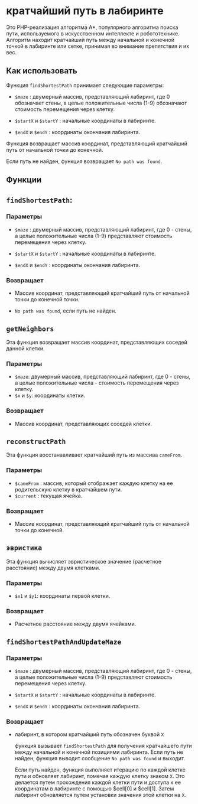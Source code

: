 # кратчайший путь в лабиринте

Это PHP-реализация алгоритма A*, популярного алгоритма поиска пути, используемого в искусственном интеллекте и робототехнике. Алгоритм находит кратчайший путь между начальной и конечной точкой в лабиринте или сетке, принимая во внимание препятствия и их вес.

## Как использовать

Функция `findShortestPath` принимает следующие параметры:

- `$maze` : двумерный массив, представляющий лабиринт, где 0 обозначает стены, а целые положительные числа (1-9) обозначают стоимость перемещения через клетку.

- `$startX` и `$startY` : начальные координаты в лабиринте.

- `$endX` и `$endY` : координаты окончания лабиринта.

Функция возвращает массив координат, представляющий кратчайший путь от начальной точки до конечной.

Если путь не найден, функция возвращает `No path was found`.

## Функции


## `findShortestPath`:

### Параметры

- `$maze` : двумерный массив, представляющий лабиринт, где 0 - стены, а целые положительные числа (1-9) представляют стоимость перемещения через клетку.

- `$startX` и `$startY` : начальные координаты в лабиринте.

- `$endX` и `$endY` : координаты окончания лабиринта.

### Возвращает

- Массив координат, представляющий кратчайший путь от начальной точки до конечной точки.

- `No path was found`, если путь не найден.

 ## `getNeighbors`

Эта функция возвращает массив координат, представляющих соседей данной клетки.

### Параметры

- `$maze`: двумерный массив, представляющий лабиринт, где 0 - стены, а целые положительные числа - стоимость перемещения через клетку.
- `$x` и `$y`: координаты клетки.

### Возвращает

- Массив координат, представляющих соседей клетки.

## `reconstructPath`

Эта функция восстанавливает кратчайший путь из массива `cameFrom`.

### Параметры

- `$cameFrom` : массив, который отображает каждую клетку на ее родительскую клетку в кратчайшем пути.
- `$current` : текущая ячейка.

### Возвращает

- Массив координат, представляющий кратчайший путь от начальной точки до конечной.

## `эвристика`

Эта функция вычисляет эвристическое значение (расчетное расстояние) между двумя клетками.


### Параметры

- `$x1` и `$y1`: координаты первой клетки.

### Возвращает

- Расчетное расстояние между двумя ячейками.

## `findShortestPathAndUpdateMaze`

### Параметры

- `$maze` : двумерный массив, представляющий лабиринт, где 0 - стены, а целые положительные числа (1-9) представляют стоимость перемещения через клетку.

- `$startX` и `$startY` : начальные координаты в лабиринте.

- `$endX` и `$endY` : координаты окончания лабиринта.

### Возвращает

- лабиринт, в котором кратчайший путь обозначен буквой `Х`

    функция вызывает `findShortestPath` для получения кратчайшего пути между начальной и конечной позициями лабиринта. Если путь не найден, функция выводит сообщение       `No path was found` и выходит.

    Если путь найден, функция выполняет итерацию по каждой клетке пути и обновляет лабиринт, помечая каждую клетку знаком `X`. Это делается путем прохождения каждой       клетки пути и доступа к ее координатам в лабиринте с помощью $cell[0] и $cell[1]. Затем лабиринт обновляется путем установки значения этой клетки на `X`.



